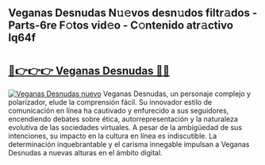 ## Veganas Desnudas N𝚞𝚎vos desn𝚞dos filtr𝚊dos - Parts-6re F𝚘tos vid𝚎o - C𝚘ntenido atr𝚊ctivo lq64f

# <h2><a href="http://mb4m8y8.tromn.icu/?c=Veganas+Desnudas">🔗👉👉👉 Veganas Desnudas 🔗🔗</a></h2>

[![Veganas Desnudas nuevo](https://i.imgur.com/pEAQMta.gif)](http://mb4m8y8.tromn.icu/?c=Veganas+Desnudas)
Veganas Desnudas, un personaje complejo y polarizador, elude la comprensión fácil. Su innovador estilo de comunicación en línea ha cautivado y enfurecido a sus seguidores, encendiendo debates sobre ética, autorrepresentación y la naturaleza evolutiva de las sociedades virtuales. A pesar de la ambigüedad de sus intenciones, su impacto en la cultura en línea es indiscutible. La determinación inquebrantable y el carisma innegable impulsan a Veganas Desnudas a nuevas alturas en el ámbito digital.
